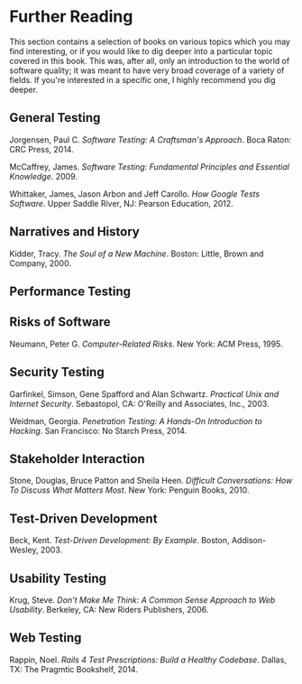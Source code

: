 # Further Reading

This section contains a selection of books on various topics which you may find interesting, or if you would like to dig deeper into a particular topic covered in this book.  This was, after all, only an introduction to the world of software quality; it was meant to have very broad coverage of a variety of fields.  If you're interested in a specific one, I highly recommend you dig deeper.

## General Testing

Jorgensen, Paul C. _Software Testing: A Craftsman's Approach_. Boca Raton: CRC Press, 2014. 

McCaffrey, James. _Software Testing: Fundamental Principles and Essential Knowledge_. 2009.

Whittaker, James, Jason Arbon and Jeff Carollo. _How Google Tests Software_. Upper Saddle River, NJ: Pearson Education, 2012.

## Narratives and History

Kidder, Tracy. _The Soul of a New Machine_. Boston: Little, Brown and Company, 2000.

## Performance Testing

## Risks of Software

Neumann, Peter G. _Computer-Related Risks_. New York: ACM Press, 1995.

## Security Testing

Garfinkel, Simson, Gene Spafford and Alan Schwartz. _Practical Unix and Internet Security_. Sebastopol, CA: O'Reilly and Associates, Inc., 2003.

Weidman, Georgia. _Penetration Testing: A Hands-On Introduction to Hacking_. San Francisco: No Starch Press, 2014.

## Stakeholder Interaction

Stone, Douglas, Bruce Patton and Sheila Heen. _Difficult Conversations: How To Discuss What Matters Most_. New York: Penguin Books, 2010.

## Test-Driven Development

Beck, Kent. _Test-Driven Development: By Example_. Boston, Addison-Wesley, 2003.

## Usability Testing

Krug, Steve. _Don't Make Me Think: A Common Sense Approach to Web Usability_. Berkeley, CA: New Riders Publishers, 2006.

## Web Testing

Rappin, Noel. _Rails 4 Test Prescriptions: Build a Healthy Codebase_. Dallas, TX: The Pragmtic Bookshelf, 2014.
